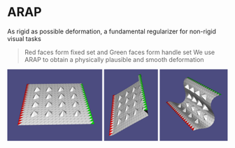# ARAP
As rigid as possible deformation, a fundamental regularizer for non-rigid visual tasks 
>Red faces form fixed set and Green faces form handle set
>We use ARAP to obtain a physically plausible and smooth deformation 

![image](https://github.com/Hongboooooo/ARAP/blob/main/ARAP.png)
